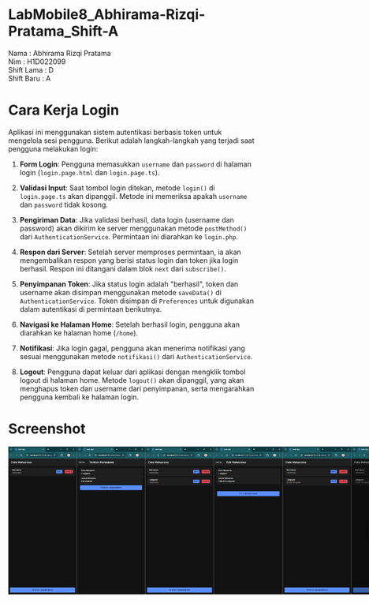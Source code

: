# LabMobile8_Abhirama-Rizqi-Pratama_Shift-A
 
Nama        : Abhirama Rizqi Pratama  
Nim         : H1D022099  
Shift Lama  : D  
Shift Baru  : A  


# Cara Kerja Login

Aplikasi ini menggunakan sistem autentikasi berbasis token untuk mengelola sesi pengguna. Berikut adalah langkah-langkah yang terjadi saat pengguna melakukan login:

1. **Form Login**: Pengguna memasukkan `username` dan `password` di halaman login (`login.page.html` dan `login.page.ts`).

2. **Validasi Input**: Saat tombol login ditekan, metode `login()` di `login.page.ts` akan dipanggil. Metode ini memeriksa apakah `username` dan `password` tidak kosong.

3. **Pengiriman Data**: Jika validasi berhasil, data login (username dan password) akan dikirim ke server menggunakan metode `postMethod()` dari `AuthenticationService`. Permintaan ini diarahkan ke `login.php`.

4. **Respon dari Server**: Setelah server memproses permintaan, ia akan mengembalikan respon yang berisi status login dan token jika login berhasil. Respon ini ditangani dalam blok `next` dari `subscribe()`.

5. **Penyimpanan Token**: Jika status login adalah "berhasil", token dan username akan disimpan menggunakan metode `saveData()` di `AuthenticationService`. Token disimpan di `Preferences` untuk digunakan dalam autentikasi di permintaan berikutnya.

6. **Navigasi ke Halaman Home**: Setelah berhasil login, pengguna akan diarahkan ke halaman home (`/home`).

7. **Notifikasi**: Jika login gagal, pengguna akan menerima notifikasi yang sesuai menggunakan metode `notifikasi()` dari `AuthenticationService`.

8. **Logout**: Pengguna dapat keluar dari aplikasi dengan mengklik tombol logout di halaman home. Metode `logout()` akan dipanggil, yang akan menghapus token dan username dari penyimpanan, serta mengarahkan pengguna kembali ke halaman login.

# Screenshot
<div style="display: flex; justify-content: space-between;">
  <img src="src/assets/images/home.png" height="300px">
  <img src="src/assets/images/create.png" height="300px">
  <img src="src/assets/images/homeupdate.png" height="300px">
  <img src="src/assets/images/edit.png" height="300px">
  <img src="src/assets/images/homeedit.png" height="300px">
  <img src="src/assets/images/alertdelete.png" height="300px">
</div>

